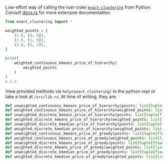 Low-effort way of calling the rust-crate [`exact-clustering`](https://github.com/lumi-a/exact-clustering) from Python. Consult [docs.rs](https://docs.rs/exact-clustering) for more extensive documentation.

```py
from exact_clustering import *

weighted_points = [
    (1.0, [0, 0]),
    (1.0, [1, 0]),
    (3.0, [0, 2]),
]

print(
    weighted_continuous_kmeans_price_of_hierarchy(
        weighted_points
    )
)
# 1.0
```

View provided methods via `help(exact_clustering)` in the python-repl or take a look at `/src/lib.rs`. At time of writing, they are:

```py
def unweighted_continuous_kmeans_price_of_hierarchy(points: list[tuple[float, list[float]]],) -> float: ...
def weighted_continuous_kmeans_price_of_hierarchy(weighted_points: list[list[float]],) -> float: ...
def unweighted_discrete_kmeans_price_of_hierarchy(points: list[tuple[float, list[float]]],) -> float: ...
def weighted_discrete_kmeans_price_of_hierarchy(weighted_points: list[list[float]],) -> float: ...
def unweighted_discrete_kmedian_price_of_hierarchy(points: list[tuple[float, list[float]]],) -> float: ...
def weighted_discrete_kmedian_price_of_hierarchy(weighted_points: list[list[float]],) -> float: ...
def unweighted_continuous_kmeans_price_of_greedy(points: list[tuple[float, list[float]]],) -> float: ...
def weighted_continuous_kmeans_price_of_greedy(weighted_points: list[list[float]],) -> float: ...
def unweighted_discrete_kmeans_price_of_greedy(points: list[tuple[float, list[float]]],) -> float: ...
def weighted_discrete_kmeans_price_of_greedy(weighted_points: list[list[float]],) -> float: ...
def unweighted_discrete_kmedian_price_of_greedy(points: list[tuple[float, list[float]]],) -> float: ...
def weighted_discrete_kmedian_price_of_greedy(weighted_points: list[list[float]],) -> float: ...
```